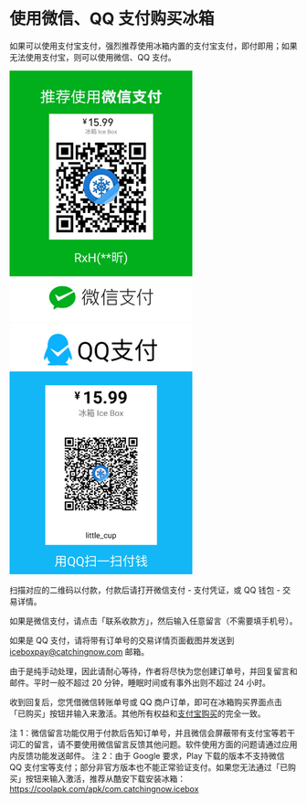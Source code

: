 # 使用微信、QQ 支付购买冰箱

如果可以使用支付宝支付，强烈推荐使用冰箱内置的支付宝支付，即付即用；如果无法使用支付宝，则可以使用微信、QQ 支付。

<img src="/wechatpay.jpg?raw=true" width="320"><img src="/qqpay.jpg?raw=true" width="320">

扫描对应的二维码以付款，付款后请打开微信支付 - 支付凭证，或 QQ 钱包 - 交易详情。

如果是微信支付，请点击「联系收款方」，然后输入任意留言（不需要填手机号）。

如果是 QQ 支付，请将带有订单号的交易详情页面截图并发送到 <iceboxpay@catchingnow.com> 邮箱。

由于是纯手动处理，因此请耐心等待，作者将尽快为您创建订单号，并回复留言和邮件。平时一般不超过 20 分钟，睡眠时间或有事外出则不超过 24 小时。

收到回复后，您凭借微信转账单号或 QQ 商户订单，即可在冰箱购买界面点击「已购买」按钮并输入来激活。其他所有权益和[支付宝购买](https://github.com/heruoxin/Ice-Box-Docs/blob/master/%E8%BD%AF%E4%BB%B6%E8%B4%AD%E4%B9%B0%E8%AF%B4%E6%98%8E.md)的完全一致。

注 1：微信留言功能仅用于付款后告知订单号，并且微信会屏蔽带有支付宝等若干词汇的留言，请不要使用微信留言反馈其他问题。软件使用方面的问题请通过应用内反馈功能发送邮件。
注 2：由于 Google 要求，Play 下载的版本不支持微信 QQ 支付宝等支付；部分非官方版本也不能正常验证支付。如果您无法通过「已购买」按钮来输入激活，推荐从酷安下载安装冰箱：
<https://coolapk.com/apk/com.catchingnow.icebox>
